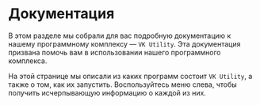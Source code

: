 # Документация

В этом разделе мы собрали для вас подробную документацию к нашему программному комплексу — `VK Utility`. Эта документация призвана помочь вам в использовании нашего программного комплекса. 

На этой странице мы описали из каких программ состоит `VK Utility`, а также о том, как их запустить. Воспользуйтесь меню слева, чтобы получить исчерпывающую информацию о каждой из них.

